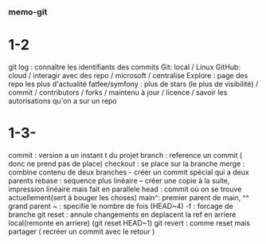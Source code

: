 ### memo-git
# 1-2
  git log : connaître les identifiants des commits
	Git: local / Linux
	GitHub: cloud / interagir avec des repo / microsoft / centralise
	Explore : page des repo les plus d'actualité
	fatfee/symfony : plus de stars (le plus de visibilité) / commit / contributors / forks / maintenu à jour / licence /  savoir les autorisations qu'on a sur un repo
	
# 1-3- 	
commit : version a un instant t du projet
branch : reference un commit ( donc ne prend pas de place)
checkout : se place sur la branche
merge : combine contenu de deux branches - créer un commit spécial qui a deux parents
rebase : sequence plus linéaire – créer une copie à la suite, impression linéaire mais fait en parallele
head : commit où on se trouve actuellement(sert à bouger les choses)
main^: premier parent de main, ^^ grand parent
~ : specifie le nombre de fois (HEAD~4)
-f : forcage de branche
git reset : annule changements en deplacent la ref en arriere local(remonte en arriere) (git reset HEAD~1)
git revert : comme reset mais partager ( recréer un commit avec le retour )
